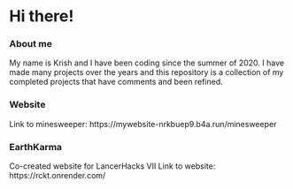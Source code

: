 <h1>Hi there!</h1>
<h3>About me</h3>
My name is Krish and I have been coding since the summer of 2020. I have made many projects over the years and this repository is a collection of my completed projects that have comments and been refined.
<h3>Website</h3>
Link to minesweeper: https://mywebsite-nrkbuep9.b4a.run/minesweeper
<h3>EarthKarma</h3>
Co-created website for LancerHacks VII
Link to website: https://rckt.onrender.com/
